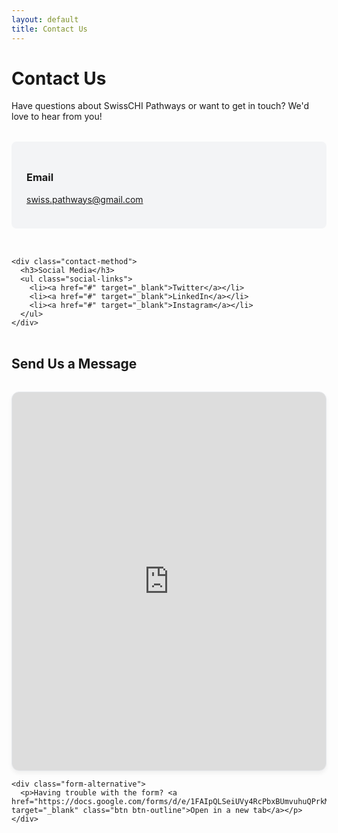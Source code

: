 ```yaml
---
layout: default
title: Contact Us
---
```


<div class="container">
  <h1>Contact Us</h1>
  
  <p>Have questions about SwissCHI Pathways or want to get in touch? We'd love to hear from you!</p>
  
  <div class="contact-info">
    <div class="contact-method">
      <h3>Email</h3>
      <p><a href="mailto:swiss.pathways@gmail.com">swiss.pathways@gmail.com</a></p>
    </div>
    
    <div class="contact-method">
      <h3>Social Media</h3>
      <ul class="social-links">
        <li><a href="#" target="_blank">Twitter</a></li>
        <li><a href="#" target="_blank">LinkedIn</a></li>
        <li><a href="#" target="_blank">Instagram</a></li>
      </ul>
    </div>
  </div>
  
  <h2>Send Us a Message</h2>
  
  <div class="form-container">
    <div class="google-form-wrapper">
      <iframe id="contact-form" src="https://docs.google.com/forms/d/e/1FAIpQLSeiUVy4RcPbxBUmvuhuQPrkMgNSr21mwisPnMpQcfF81wU0cg/viewform?embedded=true" frameborder="0" marginheight="0" marginwidth="0">Loading…</iframe>
    </div>

    <div class="form-alternative">
      <p>Having trouble with the form? <a href="https://docs.google.com/forms/d/e/1FAIpQLSeiUVy4RcPbxBUmvuhuQPrkMgNSr21mwisPnMpQcfF81wU0cg/viewform" target="_blank" class="btn btn-outline">Open in a new tab</a></p>
    </div>
  </div>
</div>

<style>
  .contact-info {
    display: grid;
    grid-template-columns: repeat(auto-fit, minmax(250px, 1fr));
    gap: 2rem;
    margin: 2rem 0;
  }
  
  .contact-method {
    background-color: #f3f4f6;
    padding: 1.5rem;
    border-radius: 8px;
  }
  
  .social-links {
    list-style: none;
    margin: 0;
    padding: 0;
  }
  
  .social-links li {
    margin-bottom: 0.5rem;
  }
  
  .form-container {
    margin: 2rem 0;
    max-width: 700px;
  }
  
  .google-form-wrapper {
    position: relative;
    overflow: hidden;
    padding-top: 90%; /* Aspect ratio for mobile */
    border-radius: 12px;
    box-shadow: 0 4px 6px rgba(0, 0, 0, 0.05);
    border: 1px solid #e5e7eb;
    background-color: #f9fafb;
  }
  
  @media (min-width: 768px) {
    .google-form-wrapper {
      padding-top: 120%; /* Adjusted aspect ratio for desktop */
    }
  }
  
  #contact-form {
    position: absolute;
    top: 0;
    left: 0;
    width: 100%;
    height: 100%;
    border: 0;
  }
  
  .form-alternative {
    margin-top: 1.5rem;
    text-align: center;
    padding: 1rem;
    background-color: #f3f4f6;
    border-radius: 8px;
  }
  
  .form-alternative p {
    margin-bottom: 0;
  }
  
  .form-alternative .btn {
    margin-left: 0.5rem;
    padding: 0.25rem 0.75rem;
  }
</style>

<script>
  // Adjust iframe height based on content
  window.addEventListener('message', function(e) {
    var message = e.data;
    if (typeof message !== 'object' || !message.hasOwnProperty('frameHeight')) return;
    
    var iframe = document.getElementById('contact-form');
    if (iframe) {
      var newHeight = Math.max(message.frameHeight + 30, 450) + 'px';
      document.querySelector('.google-form-wrapper').style.height = newHeight;
      document.querySelector('.google-form-wrapper').style.paddingTop = '0';
    }
  });
</script>